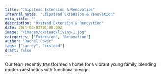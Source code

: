 ```yaml
---
title: "Chipstead Extension & Renovation"
internal_notes: "Chipstead Extension & Renovation"
meta_title: ""
description: "Oxstead Extension & Renovation"
date: 2024-03-03T05:00:00Z
image: "/images/oxstead/living-1.jpg"
categories: ["Extension", "Renovation"]
author: "Rachel Power"
tags: ["surrey", "oxstead"]
draft: false
---
```


Our team recently transformed a home for a vibrant young family, blending modern aesthetics with functional design.

